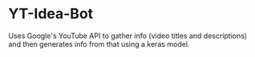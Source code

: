 # YT-Idea-Bot
Uses Google's YouTube API to gather info (video titles and descriptions) and then generates info from that using a keras model.
